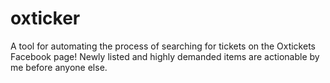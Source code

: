 # oxticker

A tool for automating the process of searching for tickets on the Oxtickets Facebook page! Newly listed and highly demanded items are actionable by me before anyone else.